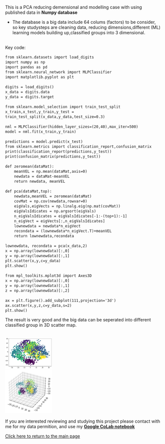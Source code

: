 This is a PCA reducing demensional and modelling case with using published data in **Numpy database**

* <p>The database is a big data include 64 colums (factors) to be consider, so key studysteps are cleaning data, reducing dimensions,different (ML) learning models building up,classified groups into 3 dimensional.
<br>
Key code:

```
from sklearn.datasets import load_digits
import numpy as np
import pandas as pd
from sklearn.neural_network import MLPClassifier
import matplotlib.pyplot as plt

digits = load_digits()
x_data = digits.data
y_data = digits.target

from sklearn.model_selection import train_test_split
x_train,x_test,y_train,y_test = train_test_split(x_data,y_data,test_size=0.3)

nml = MLPClassifier(hidden_layer_sizes=(20,40),max_iter=500)
model = nml.fit(x_train,y_train)

predictions = model.predict(x_test)
from sklearn.metrics import classification_report,confusion_matrix
print(classification_report(predictions,y_test))
print(confusion_matrix(predictions,y_test))

def zeromean(dataMat):
    meanVEL = np.mean(dataMat,axis=0)
    newdata = dataMat-meanVEL
    return newdata, meanVEL

def pca(dataMat,top):
    newdata,meanVEL = zeromean(dataMat)
    covMat = np.cov(newdata,rowvar=0)
    eigVals,eigVects = np.linalg.eig(np.mat(covMat))
    eigValsIdicates = np.argsort(eigVals)
    n_eigValsIdicates = eigValsIdicates[-1:-(top+1):-1]
    n_eigVect = eigVects[:,n_eigValsIdicates]
    lownewdata = newdata*n_eigVect
    recondata = (lownewdata*n_eigVect.T)+meanVEL
    return lownewdata,recondata

lownewdata, recondata = pca(x_data,2)
x = np.array(lownewdata)[:,0]
y = np.array(lownewdata)[:,1]
plt.scatter(x,y,c=y_data)
plt.show()

from mpl_toolkits.mplot3d import Axes3D
x = np.array(lownewdata)[:,0]
y = np.array(lownewdata)[:,1]
z = np.array(lownewdata)[:,2]

ax = plt.figure().add_subplot(111,projection='3d')
ax.scatter(x,y,z,c=y_data,s=2)
plt.show()
```
The result is very good and the big data can be seperated into different classified group in 3D scatter map.

 <br> <img src="..//python/PCA1.JPG" alt="drawing" width="30%"/>     <br> <img src="..//python/PCA2.JPG" alt="drawing" width="30%"/>   
 
If you are interested reviewing and studying this project please contact with me for my data permition, and
use my [**Google CoLab notebook**](https://colab.research.google.com/drive/1FhjdinLX9dejz4spkXrhXDHuENXQM3Fq#updateTitle=true&folderId=1Q9EqShSEW9F3ULWA9Z6sSSbFlLBSQTmO)

[Click here to return to the main page](../README.md)


